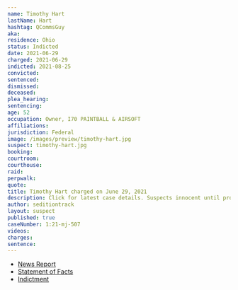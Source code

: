 ```yaml
---
name: Timothy Hart
lastName: Hart
hashtag: QCommsGuy
aka:
residence: Ohio
status: Indicted
date: 2021-06-29
charged: 2021-06-29
indicted: 2021-08-25
convicted:
sentenced:
dismissed:
deceased:
plea_hearing:
sentencing:
age: 52
occupation: Owner, I70 PAINTBALL & AIRSOFT
affiliations:
jurisdiction: Federal
image: /images/preview/timothy-hart.jpg
suspect: timothy-hart.jpg
booking:
courtroom:
courthouse:
raid:
perpwalk:
quote:
title: Timothy Hart charged on June 29, 2021
description: Click for latest case details. Suspects innocent until proven guilty.
author: seditiontrack
layout: suspect
published: true
caseNumber: 1:21-mj-507
videos:
charges:
sentence:
---
```


- [News Report](https://www.wusa9.com/article/news/national/capitol-riots/i70-paintball-and-airsoft-owner-charged-in-capitol-riots-wearing-qanon-gear-timothy-hart/65-b2582dd8-1272-4dd0-817c-e56829faf180)
- [Statement of Facts](https://www.justice.gov/usao-dc/case-multi-defendant/file/1408076/download)
- [Indictment](https://www.justice.gov/usao-dc/case-multi-defendant/file/1459926/download)
